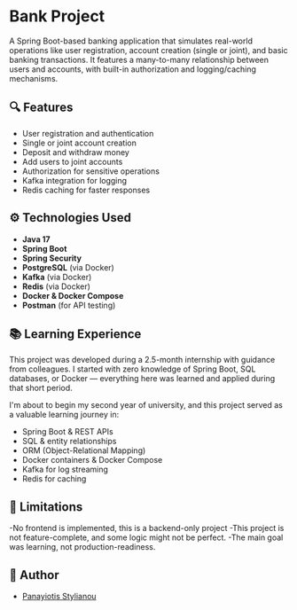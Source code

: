 # Bank Project

A Spring Boot-based banking application that simulates real-world operations like user registration, account creation (single or joint), and basic banking transactions. It features a many-to-many relationship between users and accounts, with built-in authorization and logging/caching mechanisms.

## 🔍 Features

- User registration and authentication
- Single or joint account creation
- Deposit and withdraw money
- Add users to joint accounts
- Authorization for sensitive operations
- Kafka integration for logging
- Redis caching for faster responses

## ⚙️ Technologies Used

- **Java 17**
- **Spring Boot**
- **Spring Security**
- **PostgreSQL** (via Docker)
- **Kafka** (via Docker)
- **Redis** (via Docker)
- **Docker & Docker Compose**
- **Postman** (for API testing)

## 📚 Learning Experience

This project was developed during a 2.5-month internship with guidance from colleagues. I started with zero knowledge of Spring Boot, SQL databases, or Docker — everything here was learned and applied during that short period.

I'm about to begin my second year of university, and this project served as a valuable learning journey in:

- Spring Boot & REST APIs
- SQL & entity relationships
- ORM (Object-Relational Mapping)
- Docker containers & Docker Compose
- Kafka for log streaming
- Redis for caching

## 🧩 Limitations
-No frontend is implemented, this is a backend-only project
-This project is not feature-complete, and some logic might not be perfect.
-The main goal was learning, not production-readiness. 

## 👤 Author
- [Panayiotis Stylianou](https://github.com/panayiotistyl05)

